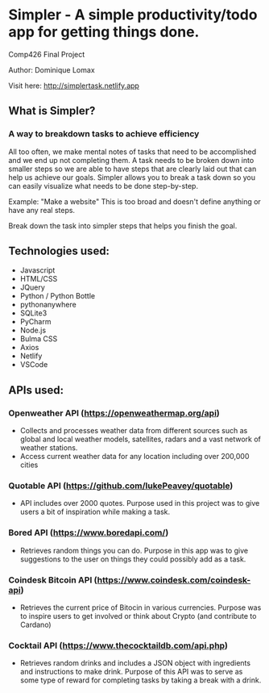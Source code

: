 # Simpler - A simple productivity/todo app for getting things done.
Comp426 Final Project

Author: Dominique Lomax

Visit here: http://simplertask.netlify.app


## What is Simpler?
### A way to breakdown tasks to achieve efficiency

All too often, we make mental notes of tasks that need to be accomplished and we end up not completing them. A task needs to be broken down into smaller steps so we are able to have steps that are clearly laid out that can help us achieve our goals. Simpler allows you to break a task down so you can easily visualize what needs to be done step-by-step.

Example: "Make a website" This is too broad and doesn't define anything or have any real steps.

Break down the task into simpler steps that helps you finish the goal.

## Technologies used:
- Javascript
- HTML/CSS
- JQuery
- Python / Python Bottle
- pythonanywhere
- SQLite3
- PyCharm
- Node.js
- Bulma CSS
- Axios
- Netlify
- VSCode


## APIs used:
### Openweather API (https://openweathermap.org/api)
- Collects and processes weather data from different sources such as global and local weather models, satellites, radars and a vast network of weather stations.
- Access current weather data for any location including over 200,000 cities

### Quotable API (https://github.com/lukePeavey/quotable)
- API includes over 2000 quotes. Purpose used in this project was to give users a bit of inspiration while making a task.

### Bored API (https://www.boredapi.com/)
- Retrieves random things you can do. Purpose in this app was to give suggestions to the user on things they could possibly add as a task.

### Coindesk Bitcoin API (https://www.coindesk.com/coindesk-api)
- Retrieves the current price of Bitocin in various currencies. Purpose was to inspire users to get involved or think about Crypto (and contribute to Cardano)

### Cocktail API (https://www.thecocktaildb.com/api.php)
- Retrieves random drinks and includes a JSON object with ingredients and instructions to make drink. Purpose of this API was to serve as some type of reward for completing tasks by taking a break with a drink.
